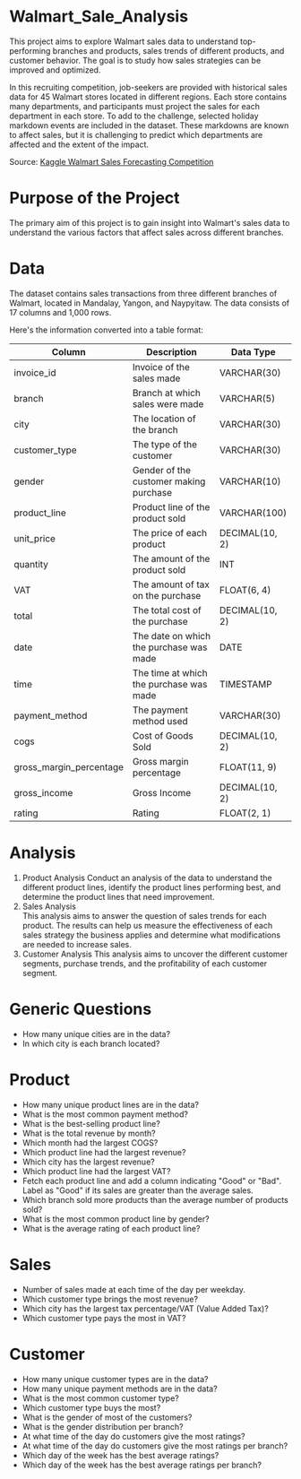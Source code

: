 # Walmart_Sale_Analysis
This project aims to explore Walmart sales data to understand top-performing branches and products, sales trends of different products, and customer behavior. The goal is to study how sales strategies can be improved and optimized. 

In this recruiting competition, job-seekers are provided with historical sales data for 45 Walmart stores located in different regions. Each store contains many departments, and participants must project the sales for each department in each store. To add to the challenge, selected holiday markdown events are included in the dataset. These markdowns are known to affect sales, but it is challenging to predict which departments are affected and the extent of the impact.

Source: [Kaggle Walmart Sales Forecasting Competition](https://www.kaggle.com/c/walmart-recruiting-store-sales-forecasting)

# Purpose of the Project

The primary aim of this project is to gain insight into Walmart's sales data to understand the various factors that affect sales across different branches.

# Data
The dataset contains sales transactions from three different branches of Walmart, located in Mandalay, Yangon, and Naypyitaw. The data consists of 17 columns and 1,000 rows.

Here's the information converted into a table format:

| Column                  | Description                          | Data Type        |
|-------------------------|-----------------------------------------|------------------|
| invoice_id              | Invoice of the sales made               | VARCHAR(30)      |
| branch                  | Branch at which sales were made         | VARCHAR(5)       |
| city                    | The location of the branch              | VARCHAR(30)      |
| customer_type           | The type of the customer                | VARCHAR(30)      |
| gender                  | Gender of the customer making purchase  | VARCHAR(10)      |
| product_line            | Product line of the product sold        | VARCHAR(100)     |
| unit_price              | The price of each product               | DECIMAL(10, 2)   |
| quantity                | The amount of the product sold          | INT              |
| VAT                     | The amount of tax on the purchase       | FLOAT(6, 4)      |
| total                   | The total cost of the purchase          | DECIMAL(10, 2)   |
| date                    | The date on which the purchase was made | DATE             |
| time                    | The time at which the purchase was made | TIMESTAMP        |
| payment_method          | The payment method used              | VARCHAR(30)         |
| cogs                    | Cost of Goods Sold                   | DECIMAL(10, 2)      |
| gross_margin_percentage | Gross margin percentage              | FLOAT(11, 9)        |
| gross_income            | Gross Income                         | DECIMAL(10, 2)      |
| rating                  | Rating                               | FLOAT(2, 1)         |

# Analysis
1. Product Analysis
   Conduct an analysis of the data to understand the different product lines, identify the product lines performing best, and determine the product lines that need improvement.
3. Sales Analysis   
   This analysis aims to answer the question of sales trends for each product. The results can help us measure the effectiveness of each sales strategy the business applies and determine    what modifications are needed to increase sales.
4. Customer Analysis
   This analysis aims to uncover the different customer segments, purchase trends, and the profitability of each customer segment.

# Generic Questions
- How many unique cities are in the data?
- In which city is each branch located?

# Product
- How many unique product lines are in the data?
- What is the most common payment method?
- What is the best-selling product line?
- What is the total revenue by month?
- Which month had the largest COGS?
- Which product line had the largest revenue?
- Which city has the largest revenue?
- Which product line had the largest VAT?
- Fetch each product line and add a column indicating "Good" or "Bad". Label as "Good" if its sales are greater than the average sales.
- Which branch sold more products than the average number of products sold?
- What is the most common product line by gender?
- What is the average rating of each product line?

# Sales
- Number of sales made at each time of the day per weekday.
- Which customer type brings the most revenue?
- Which city has the largest tax percentage/VAT (Value Added Tax)?
- Which customer type pays the most in VAT?

# Customer
- How many unique customer types are in the data?
- How many unique payment methods are in the data?
- What is the most common customer type?
- Which customer type buys the most?
- What is the gender of most of the customers?
- What is the gender distribution per branch?
- At what time of the day do customers give the most ratings?
- At what time of the day do customers give the most ratings per branch?
- Which day of the week has the best average ratings?
- Which day of the week has the best average ratings per branch?

